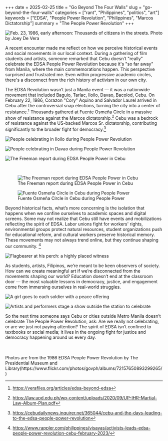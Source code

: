 +++
date = 2025-02-25
title = "Go Beyond The Four Walls"
slug = "go-beyond-the-four-walls"
categories = ["rant", "Philippines", "politics", "art"]
keywords = ["EDSA", "People Power Revolution", "Philippines", "Marcos Dictatorship"]
summary = "The People Power Revolution"
+++


![Feb. 23, 1986, early afternoon: Thousands of citizens in the streets. Photo by Joey De Vera](edsa-1.jpg "Feb. 23, 1986, early afternoon: Thousands of citizens in the streets. Photo by Joey De Vera")

A recent encounter made me reflect on how we perceive historical events and social movements in our local context. During a gathering of film students and artists, someone remarked that Cebu doesn’t "really" celebrate the EDSA People Power Revolution because it's "so far away" from Manila, where the main commemorations happen. This perspective surprised and frustrated me. Even within progressive academic circles, there's a disconnect from the rich history of activism in our own city.

The EDSA Revolution wasn’t just a Manila event — it was a nationwide movement that included Baguio, Tarlac, Iloilo, Davao, Bacolod, Cebu. On February 22, 1986, Corazon "Cory" Aquino and Salvador Laurel arrived in Cebu after the controversial snap elections, turning the city into a center of resistance.[^1] Thousands gathered at Fuente Osmeña Circle in a massive show of resistance against the Marcos dictatorship.[^2] Cebu was a bedrock of resistance against the US-backed Marcos Sr. dictatorship, contributing significantly to the broader fight for democracy.[^3]

![People celebrating in Iloilo during People Power Revolution](people-power-iloilo.jpg "Photo taken by Loy Jurado in Iloilo")

![People celebrating in Davao during People Power Revolution](people-power-davao.jpg "Photo taken by Rene Lumawag in Davao")

![The Freeman report during EDSA People Power in Cebu](people-power-cebu-2.jpg "The Freeman report during EDSA People Power in Cebu")

<br>
<div class="container">
  <div class="twocol">
    <figure class="sbs">
<img src="people-power-cebu-1.jpg" alt="The Freeman report during EDSA People Power in Cebu" data-action="zoom">
<figcaption>The Freeman report during EDSA People Power in Cebu<br>
</figcaption>
</figure>
  <figure class="sbs">
<img src="people-power-cebu-3.webp" alt="Fuente Osmeña Circle in Cebu during People Power" data-action="zoom">
<figcaption>Fuente Osmeña Circle in Cebu during People Power<br>
</figcaption>
</div>
</div>

Beyond historical facts, what’s more concerning is the isolation that happens when we confine ourselves to academic spaces and digital screens. Some may not realize that Cebu still have events and mobilizations reflecting the spirit of EDSA. Labor unions fight for workers' rights, environmental groups protect natural resources, student organizations push for educational reform, and cultural workers preserve historical memory. These movements may not always trend online, but they continue shaping our community. [^4]

![Flagbearer at his perch: a highly placed witness](edsa-3.jpg "Flagbearer at his perch: a highly placed witness")

As students, artists, Filipinos, we’re meant to be keen observers of society. How can we create meaningful art if we’re disconnected from the movements shaping our world? Education doesn’t end at the classroom door — the most valuable lessons in democracy, justice, and engagement come from immersing ourselves in real-world struggles.

![A girl goes to each soldier with a peace offering](peace-offering.jpg "A girl goes to each soldier with a peace offering. Photo by John Chua.")

![Artists and performers stage a show outside the station to celebrate](edsa-artists.jpg "Artists and performers stage a show outside the station to celebrate. Photo by Erwin Elloso.")

So the next time someone says Cebu or cities outside Metro Manila doesn’t celebrate The People Power Revolution, ask: Are we really not celebrating, or are we just not paying attention? The spirit of EDSA isn’t confined to textbooks or social media; it lives in the ongoing fight for justice and democracy happening around us every day.

[^1]: https://verafiles.org/articles/edsa-beyond-edsa
[^2]: https://law.upd.edu.ph/wp-content/uploads/2020/09/UP-IHR-Martial-Law-Album-Plan.pdf
[^3]: https://cebudailynews.inquirer.net/365044/cebu-and-the-days-leading-to-the-edsa-people-power-revolution
[^4]: https://www.rappler.com/philippines/visayas/activists-leads-edsa-people-power-revolution-cebu-february-2023/
<br>
<br>
Photos are from the 1986 EDSA People Power Revolution by The Presidential Museum and Library(https://www.flickr.com/photos/govph/albums/72157650893299265/)